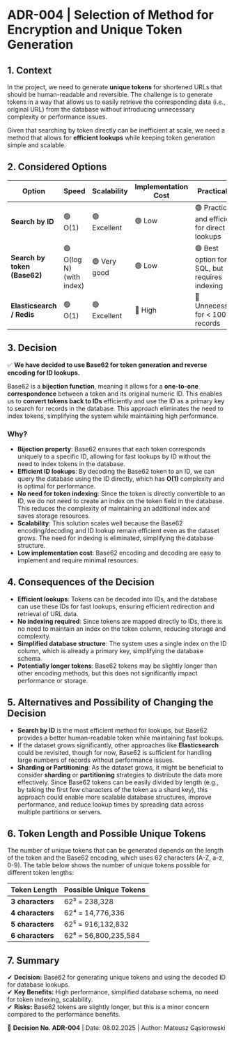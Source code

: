 # ADR-004 | Selection of Method for Encryption and Unique Token Generation

## 1. Context
In the project, we need to generate **unique tokens** for shortened URLs that should be human-readable and reversible. The challenge is to generate tokens in a way that allows us to easily retrieve the corresponding data (i.e., original URL) from the database without introducing unnecessary complexity or performance issues.

Given that searching by token directly can be inefficient at scale, we need a method that allows for **efficient lookups** while keeping token generation simple and scalable.

## 2. Considered Options
| Option                       | Speed | Scalability | Implementation Cost | Practicality |
|------------------------------|-------|-------------|---------------------|--------------|
| **Search by ID**             | 🟢 O(1) | 🟢 Excellent | 🟢 Low | 🟢 Practical and efficient for direct lookups |
| **Search by token (Base62)** | 🟢 O(log N) (with index) | 🟢 Very good | 🟢 Low | 🟢 Best option for SQL, but requires indexing |
| **Elasticsearch / Redis**    | 🟢 O(1) | 🟢 Excellent | 🔴 High | 🔴 Unnecessary for < 100M records |

## 3. Decision
✅ **We have decided to use Base62 for token generation and reverse encoding for ID lookups.**

Base62 is a **bijection function**, meaning it allows for a **one-to-one correspondence** between a token and its original numeric ID. This enables us to **convert tokens back to IDs** efficiently and use the ID as a primary key to search for records in the database. This approach eliminates the need to index tokens, simplifying the system while maintaining high performance.

### Why?
- **Bijection property**: Base62 ensures that each token corresponds uniquely to a specific ID, allowing for fast lookups by ID without the need to index tokens in the database.
- **Efficient ID lookups**: By decoding the Base62 token to an ID, we can query the database using the ID directly, which has **O(1)** complexity and is optimal for performance.
- **No need for token indexing**: Since the token is directly convertible to an ID, we do not need to create an index on the token field in the database. This reduces the complexity of maintaining an additional index and saves storage resources.
- **Scalability**: This solution scales well because the Base62 encoding/decoding and ID lookup remain efficient even as the dataset grows. The need for indexing is eliminated, simplifying the database structure.
- **Low implementation cost**: Base62 encoding and decoding are easy to implement and require minimal resources.

## 4. Consequences of the Decision
- **Efficient lookups**: Tokens can be decoded into IDs, and the database can use these IDs for fast lookups, ensuring efficient redirection and retrieval of URL data.
- **No indexing required**: Since tokens are mapped directly to IDs, there is no need to maintain an index on the token column, reducing storage and complexity.
- **Simplified database structure**: The system uses a single index on the ID column, which is already a primary key, simplifying the database schema.
- **Potentially longer tokens**: Base62 tokens may be slightly longer than other encoding methods, but this does not significantly impact performance or storage.

## 5. Alternatives and Possibility of Changing the Decision
- **Search by ID** is the most efficient method for lookups, but Base62 provides a better human-readable token while maintaining fast lookups.
- If the dataset grows significantly, other approaches like **Elasticsearch** could be revisited, though for now, Base62 is sufficient for handling large numbers of records without performance issues.
- **Sharding or Partitioning**: As the dataset grows, it might be beneficial to consider **sharding** or **partitioning** strategies to distribute the data more effectively. Since Base62 tokens can be easily divided by length (e.g., by taking the first few characters of the token as a shard key), this approach could enable more scalable database structures, improve performance, and reduce lookup times by spreading data across multiple partitions or servers.

## 6. Token Length and Possible Unique Tokens

The number of unique tokens that can be generated depends on the length of the token and the Base62 encoding, which uses 62 characters (A-Z, a-z, 0-9). The table below shows the number of unique tokens possible for different token lengths:

| Token Length | Possible Unique Tokens |
|--------------|------------------------|
| **3 characters** | 62³ = 238,328 |
| **4 characters** | 62⁴ = 14,776,336 |
| **5 characters** | 62⁵ = 916,132,832 |
| **6 characters** | 62⁶ = 56,800,235,584 |

## 7. Summary
✔ **Decision:** Base62 for generating unique tokens and using the decoded ID for database lookups.  
✔ **Key Benefits:** High performance, simplified database schema, no need for token indexing, scalability.  
✔ **Risks:** Base62 tokens are slightly longer, but this is a minor concern compared to the performance benefits.

📌 **Decision No. ADR-004** | Date: 08.02.2025 | Author: Mateusz Gąsiorowski
